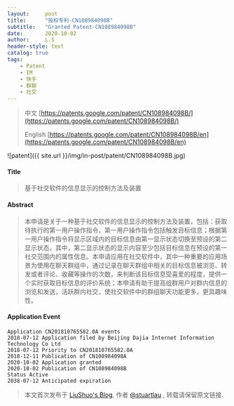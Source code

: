```yaml
---
layout:     post
title:      "授权专利-CN108984098B"
subtitle:   "Granted Patent-CN108984098B"
date:       2020-10-02
author:     L.S
header-style: text
catalog: true
tags:
    - Patent
    - IM
    - 快手
    - 群聊
    - 社交
---
```

> 中文 [https://patents.google.com/patent/CN108984098B/](https://patents.google.com/patent/CN108984098B/)
>
> English [https://patents.google.com/patent/CN108984098B/en](https://patents.google.com/patent/CN108984098B/en)

![patent]({{ site.url }}/img/in-post/patent/CN108984098B.jpg)
#### Title
> 基于社交软件的信息显示的控制方法及装置






#### Abstract
> 本申请是关于一种基于社交软件的信息显示的控制方法及装置，包括：获取待执行的第一用户操作指令，第一用户操作指令包括触发目标信息；根据第一用户操作指令将显示区域内的目标信息由第一显示状态切换至预设的第二显示状态，其中，第二显示状态的显示内容至少包括目标信息在预设的第一社交范围内的属性信息。本申请应用在社交软件中，其中一种重要的应用场景为使用在聊天群组中，通过记录在聊天群组中相关的目标信息被浏览、转发或者评论、收藏等操作的次数，来判断该目标信息受喜爱的程度，提供一个实时获取目标信息的评价系统；本申请有助于提高组群用户对群内信息的浏览和发送，活跃群内社交，使社交软件中的群组聊天功能更多，更具趣味性。






#### Application Event
```
Application CN201810765582.0A events 
2018-07-12 Application filed by Beijing Dajia Internet Information Technology Co Ltd
2018-07-12 Priority to CN201810765582.0A
2018-12-11 Publication of CN108984098A
2020-10-02 Application granted
2020-10-02 Publication of CN108984098B
Status Active
2038-07-12 Anticipated expiration
```
> 本文首次发布于 [LiuShuo's Blog](https://liushuo.me), 作者 [@stuartlau](http://github.com/stuartlau) ,
转载请保留原文链接.
